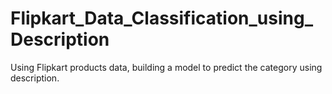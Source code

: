 # Flipkart_Data_Classification_using_Description
Using Flipkart products data, building a model to predict the category using description.
